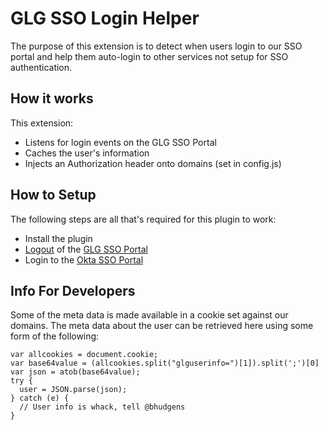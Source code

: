# GLG SSO Login Helper
The purpose of this extension is to detect when users login to our SSO portal and help them auto-login to other services not setup for SSO authentication.

## How it works
This extension:
- Listens for login events on the GLG SSO Portal  
- Caches the user's information  
- Injects an Authorization header onto domains (set in config.js)

## How to Setup
The following steps are all that's required for this plugin to work:
- Install the plugin
- [Logout](https://glg.okta.com/login/signout) of the [GLG SSO Portal](https://my.glgroup.com)
- Login to the [Okta SSO Portal](https://glg.okta.com)

## Info For Developers
Some of the meta data is made available in a cookie set against our domains.  The meta data about the user can be retrieved here using some form of the following:

```
var allcookies = document.cookie;
var base64value = (allcookies.split("glguserinfo=")[1]).split(';')[0]
var json = atob(base64value);
try {
  user = JSON.parse(json);
} catch (e) {
  // User info is whack, tell @bhudgens
}
```
